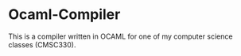 # Ocaml-Compiler
This is a compiler written in OCAML for one of my computer science classes (CMSC330).
